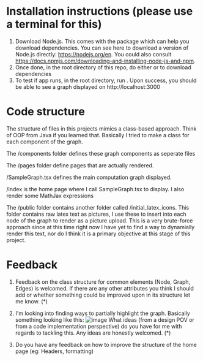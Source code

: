 # Installation instructions (please use a terminal for this) 
1. Download Node.js. This comes with the package <npm> which can help you download dependencies. You can see here to download a version of Node.js directly: https://nodejs.org/en. You could also consult https://docs.npmjs.com/downloading-and-installing-node-js-and-npm. 
3. Once done, in the root directory of this repo, do either <npm install> or <yarn install> to download dependencies
4. To test if app runs, in the root directory, run <npm run dev>. Upon success, you should be able to see a graph displayed on http://localhost:3000 

# Code structure 

The structure of files in this projects mimics a class-based approach. Think of OOP from Java if you learned that. Basically I tried to make a class for each component of the graph.

The /components folder defines these graph components as seperate files 

The /pages folder define pages that are actually rendered. 

/SampleGraph.tsx defines the main computation graph displayed. 

/index is the home page where I call SampleGraph.tsx to display. I also render some MathJax expressions
        
The /public folder contains another folder called /initial_latex_icons. This folder contains raw latex text as pictures, I use these to insert into each node of the graph to render as a picture upload. This is a very brute-force approach since at this time right now I have yet to find a way to dynamially render this text, nor do I think it is a primary objective at this stage of this project. 

# Feedback 
1. Feedback on the class structure for common elements (Node, Graph, Edges) is welcomed. If there are any other attributes you think I should add or whether something could be improved upon in its structure let me know. (*)

2. I'm looking into finding ways to partially highlight the graph. Basically something looking like this:
![image](https://github.com/user-attachments/assets/d8f077e7-5573-4850-9782-c74a12691cd7)
What ideas (from a design POV or from a code implementation perspective) do you have for me with regards to tackling this. Any ideas are honestly welcomed. (*)

3. Do you have any feedback on how to improve the structure of the home page (eg: Headers, formatting) 
